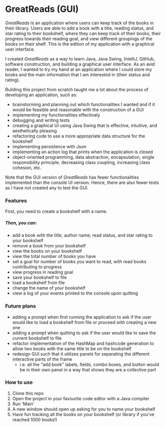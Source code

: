 # GreatReads (GUI)

*GreatReads* is an application where users can keep track of the books in their library. Users are able to add a book
with a title, reading status, and star rating to their bookshelf, where they can keep track of their books, their
progress towards their reading goal, and view different groupings of the books on their shelf. This is the edition of my 
application with a graphical user interface.

I created *GreatReads* as a way to learn Java, Java Swing, IntelliJ, GitHub, software construction, and building a graphical user interface. 
As an avid reader, I wanted to try my hand at an application where I could store my books and the main information that I am interested in
(their status and rating).

Building this project from scratch taught me a lot about the process of developing an application, such as:
- brainstorming and planning out which functionalities I wanted and if it would be feasible and reasonable with the construction of a GUI
- implementing my functionalities effectively
- debugging and writing tests
- creating a graphical UI using Java Swing that is effective, intuitive, and aesthetically pleasing
- refactoring code to use a more appropriate data structure for the bookshelf
- implementing persistence with Json
- implementing an action log that prints when the application is closed
- object-oriented programming, data abstraction, encapsulation, single responsibility principle, decreasing class
coupling, increasing class cohesion, etc.

Note that the GUI version of *GreatReads* has fewer functionalities implemented than the console UI version. Hence, there 
are also fewer tests as I have not created any to test the GUI.

### Features
First, you need to create a bookshelf with a name.
##### Then, you can:
- add a book with the title, author name, read status, and star rating to your bookshelf
- remove a book from your bookshelf
- view the books on your bookshelf
- view the total number of books you have
- set a goal for number of books you want to read, with read books contributing to progress
- view progress in reading goal
- save your bookshelf to file
- load a bookshelf from file
- change the name of your bookshelf
- view a log of your events printed to the console upon quitting

### Future plans
- adding a prompt when first running the application to ask if the user would like to load a bookshelf from file or proceed with creating a new one
- adding a prompt when quitting to ask if the user would like to save the current bookshelf to file
- refactor implementation of the HashMap and hashcode generation to allow two books with the same title to be on the bookshelf
- redesign GUI such that it utilizes panels for separating the different interactive parts of the frame
  - i.e. all the "add book" labels, fields, combo boxes, and button would be in their own panel in a way that shows they are a collective part

### How to use
1. Clone this repo
2. Open the project in your favourite code editor with a Java compiler
3. Run 'Main'
4. A new window should open up asking for you to name your bookshelf
5. Have fun tracking all the books on your bookshelf (or library if you've reached 1000 books!)